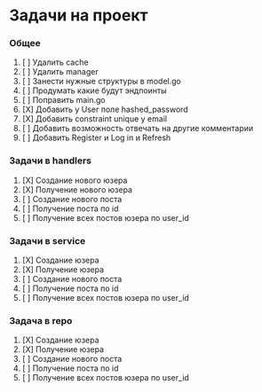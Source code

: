 # Задачи на проект

### Общее
1. [ ] Удалить cache
2. [ ] Удалить manager
3. [ ] Занести нужные структуры в model.go
4. [ ] Продумать какие будут эндпоинты
5. [ ] Поправить main.go
6. [X] Добавить у User поле hashed_password
7. [X] Добавить constraint unique у email
8. [ ] Добавить возможность отвечать на другие комментарии
9. [ ] Добавить Register и Log in и Refresh

### Задачи в handlers
1. [X] Создание нового юзера
2. [X] Получение нового юзера
3. [ ] Создание нового поста
4. [ ] Получение поста по id
5. [ ] Получение всех постов юзера по user_id

### Задачи в service
1. [X] Создание юзера
2. [X] Получение юзера
3. [ ] Создание нового поста
4. [ ] Получение поста по id
5. [ ] Получение всех постов юзера по user_id

### Задача в repo
1. [X] Создание юзера
2. [X] Получение юзера
3. [ ] Создание нового поста
4. [ ] Получение поста по id
5. [ ] Получение всех постов юзера по user_id
